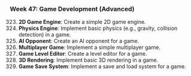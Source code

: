 ### Week 47: Game Development (Advanced)
323. **2D Game Engine**: Create a simple 2D game engine.
324. **Physics Engine**: Implement basic physics (e.g., gravity, collision detection) in a game.
325. **AI Opponent**: Create an AI opponent for a game.
326. **Multiplayer Game**: Implement a simple multiplayer game.
327. **Game Level Editor**: Create a level editor for a game.
328. **3D Rendering**: Implement basic 3D rendering in a game.
329. **Game Save System**: Implement a save and load system for a game.

